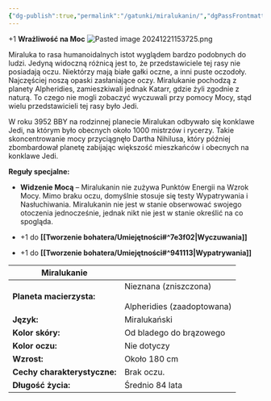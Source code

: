 ```yaml
---
{"dg-publish":true,"permalink":"/gatunki/miralukanin/","dgPassFrontmatter":true}
---
```


+1 **Wrażliwość na Moc**
![Pasted image 20241221153725.png](/img/user/Obrazy/Pasted%20image%2020241221153725.png)

Miraluka to rasa humanoidalnych istot wyglądem bardzo podobnych do ludzi. Jedyną widoczną różnicą jest to, że przedstawiciele tej rasy nie posiadają oczu. Niektórzy mają białe gałki oczne, a inni puste oczodoły. Najczęściej noszą opaski zasłaniające oczy. Miralukanie pochodzą z planety Alpheridies, zamieszkiwali jednak Katarr, gdzie żyli zgodnie z naturą. To czego nie mogli zobaczyć wyczuwali przy pomocy Mocy, stąd wielu przedstawicieli tej rasy było Jedi.

W roku 3952 BBY na rodzinnej planecie Miralukan odbywało się konklawe Jedi, na którym było obecnych około 1000 mistrzów i rycerzy. Takie skoncentrowanie mocy przyciągnęło Dartha Nihilusa, który później zbombardował planetę zabijając większość mieszkańców i obecnych na konklawe Jedi.

**Reguły specjalne:**

- **Widzenie Mocą** – Miralukanin nie zużywa Punktów Energii na Wzrok Mocy. Mimo braku oczu, domyślnie stosuje się testy Wypatrywania i Nasłuchiwania. Miralukanin nie jest w stanie obserwować swojego otoczenia jednocześnie, jednak nikt nie jest w stanie określić na co spogląda.

- +1 do **[[Tworzenie bohatera/Umiejętności#^7e3f02\|Wyczuwania]]**

- +1 do **[[Tworzenie bohatera/Umiejętności#^941113\|Wypatrywania]]**

| **Miralukanie**              |                                                         |
| ---------------------------- | ------------------------------------------------------- |
| **Planeta macierzysta:**     | Nieznana (zniszczona)<br><br>Alpheridies (zaadoptowana) |
| **Język:**                   | Miralukański                                            |
| **Kolor skóry:**             | Od bladego do brązowego                                 |
| **Kolor oczu:**              | Nie dotyczy                                             |
| **Wzrost:**                  | Około 180 cm                                            |
| **Cechy charakterystyczne:** | Brak oczu.                                              |
| **Długość życia:**           | Średnio 84 lata                                         |